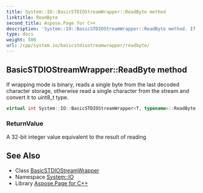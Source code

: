```yaml
---
title: System::IO::BasicSTDIOStreamWrapper::ReadByte method
linktitle: ReadByte
second_title: Aspose.Page for C++
description: 'System::IO::BasicSTDIOStreamWrapper::ReadByte method. If wrapping mode is binary, reads a single byte from the last decoded character storage, otherwise read a single character from the stream and convert it to uint8_t type in C++.'
type: docs
weight: 500
url: /cpp/system.io/basicstdiostreamwrapper/readbyte/
---
```

## BasicSTDIOStreamWrapper::ReadByte method


If wrapping mode is binary, reads a single byte from the last decoded character storage, otherwise read a single character from the stream and convert it to uint8_t type.

```cpp
virtual int System::IO::BasicSTDIOStreamWrapper<T, typename>::ReadByte() override
```


### ReturnValue

A 32-bit integer value equivalent to the result of reading

## See Also

* Class [BasicSTDIOStreamWrapper](../)
* Namespace [System::IO](../../)
* Library [Aspose.Page for C++](../../../)
